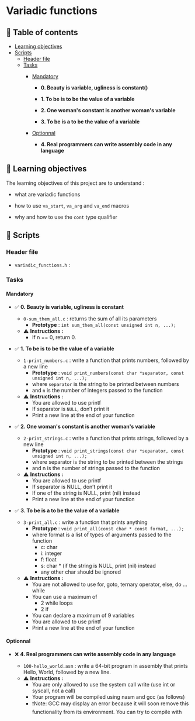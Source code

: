 # Variadic functions

## 📜 Table of contents

* [Learning objectives](#learningobjectives)
* [Scripts](#scripts)
	* [Header file](#headerfile)
	* [Tasks](#tasks)
		* [Mandatory](#mandatory)

		  * **0. Beauty is variable, ugliness is constant()**

	      * **1. To be is to be the value of a variable**

	      * **2. One woman's constant is another woman's variable**

	      * **3. To be is a to be the value of a variable**

		* [Optionnal](#optionnal)

		  * **4. Real programmers can write assembly code in any language**

## 🎯 Learning objectives

The learning objectives of this project are to understand :

* what are variadic functions

* how to use `va_start`, `va_arg` and `va_end` macros

* why and how to use the `cont` type qualifier


## 📄 Scripts

### Header file

* `variadic_functions.h` : 

### Tasks

#### Mandatory

* ✅ **0. Beauty is variable, ugliness is constant**

  * `0-sum_them_all.c` : returns the sum of all its parameters
	* **Prototype** : `int sum_them_all(const unsigned int n, ...);`
  * ⚠️ **Instructions :**
	* If n == 0, return 0.

* ✅ **1. To be is to be the value of a variable**

  * `1-print_numbers.c` : write a function that prints numbers, followed by a new line
    * **Prototype** : `void print_numbers(const char *separator, const unsigned int n, ...);`
	* where `separator` is the string to be printed between numbers
    * and `n` is the number of integers passed to the function
  * ⚠️ **Instructions :**
      * You are allowed to use printf
      * If separator is `NULL`, don’t print it
      * Print a new line at the end of your function

* ✅ **2. One woman's constant is another woman's variable**

  * `2-print_strings.c` : write a function that prints strings, followed by a new line
    * **Prototype** : `void print_strings(const char *separator, const unsigned int n, ...);`
	* where separator is the string to be printed between the strings
	* and n is the number of strings passed to the function
  * ⚠️ **Instructions :**
	  * You are allowed to use printf
	  * If separator is NULL, don’t print it
	  * If one of the string is NULL, print (nil) instead
	  * Print a new line at the end of your function


* ✅ **3. To be is a to be the value of a variable**

  * `3-print_all.c` : write a function that prints anything
    * **Prototype** : `void print_all(const char * const format, ...);`
	* where format is a list of types of arguments passed to the function
	  * c: char
	  * i: integer
	  * f: float
	  * s: char * (if the string is NULL, print (nil) instead
      * any other char should be ignored
  * ⚠️ **Instructions :**
      * You are not allowed to use for, goto, ternary operator, else, do ... while
      * You can use a maximum of
	    * 2 while loops
	    * 2 if
	  * You can declare a maximum of 9 variables
	  * You are allowed to use printf
	  * Print a new line at the end of your function

#### Optionnal

* ❌ **4. Real programmers can write assembly code in any language**

  * `100-hello_world.asm` : write a 64-bit program in assembly that prints Hello, World, followed by a new line.
  * ⚠️ **Instructions :**
    * You are only allowed to use the system call write (use int or syscall, not a call)
    * Your program will be compiled using nasm and gcc (as follows)
    * ❗Note: GCC may display an error because it will soon remove this functionality from its environment. You can try to compile with





